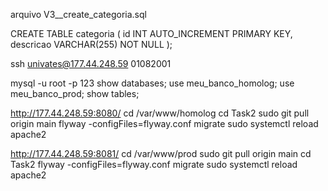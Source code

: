 arquivo V3__create_categoria.sql

CREATE TABLE categoria (
    id INT AUTO_INCREMENT PRIMARY KEY,
    descricao VARCHAR(255) NOT NULL
);

ssh univates@177.44.248.59
01082001

mysql -u root -p
123
show databases; 
use meu_banco_homolog;
use meu_banco_prod;
show tables;

http://177.44.248.59:8080/
cd /var/www/homolog
cd Task2
sudo git pull origin main
flyway -configFiles=flyway.conf migrate
sudo systemctl reload apache2


http://177.44.248.59:8081/
cd /var/www/prod
sudo git pull origin main
cd Task2 
flyway -configFiles=flyway.conf migrate
sudo systemctl reload apache2

